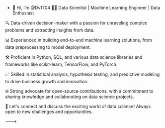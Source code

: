 - 👋 Hi, I’m @Dv1704
👨‍💼 Data Scientist | Machine Learning Engineer | Data Enthusiast

🔍 Data-driven decision-maker with a passion for unraveling complex problems and extracting insights from data.

📊 Experienced in building end-to-end machine learning solutions, from data preprocessing to model deployment.

🛠️ Proficient in Python,  SQL, and various data science libraries and frameworks like scikit-learn, TensorFlow, and PyTorch.

📈 Skilled in statistical analysis, hypothesis testing, and predictive modeling to drive business growth and innovation.

🌐 Strong advocate for open-source contributions, with a commitment to sharing knowledge and collaborating on data science projects.

💬 Let's connect and discuss the exciting world of data science! Always open to new challenges and opportunities.

--->
